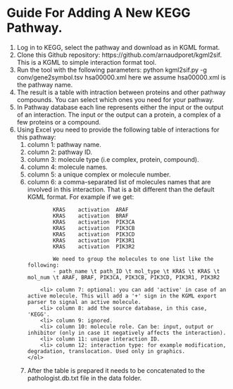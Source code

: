 # Guide For Adding A New KEGG Pathway.
<ol>
<li> Log in to KEGG, select the pathway and download as in KGML format.
<li> Clone this Github repository: https://github.com/arnaudporet/kgml2sif. This is a KGML to simple interaction format tool.
<li> Run the tool with the following parameters: python kgml2sif.py -g conv/gene2symbol.tsv hsa00000.xml here we assume hsa00000.xml is the pathway name.
<li> The result is a table with intraction between proteins and other pathway compounds. You can select which ones you need for your pathway.
<li> In Pathway database each line represents either the input or the output of an interaction. The input or the output can a protein, a complex of a few proteins or a compound.
<li> Using Excel you need to provide the following table of interactions for this pathway:
	<ol>
		<li> column 1: pathway name.
		<li> column 2: pathway ID.
		<li> column 3: molecule type (i.e complex, protein, compound).
		<li> column 4: molecule names.
		<li> column 5: a unique complex or molecule number.
		<li> column 6: a comma-separated list of molecules names that are involved in this interaction. That is a bit different than the default KGML format. For example if we get:
		
			KRAS	activation	ARAF
			KRAS	activation	BRAF
			KRAS	activation	PIK3CA
			KRAS	activation	PIK3CB
			KRAS	activation	PIK3CD
			KRAS	activation	PIK3R1
			KRAS	activation	PIK3R2
			
			We need to group the molecules to one list like the following:
			- path_name \t path_ID \t mol_type \t KRAS \t KRAS \t mol_num \t ARAF, BRAF, PIK3CA, PIK3CB, PIK3CD, PIK3R1, PIK3R2
		
		<li> column 7: optional: you can add 'active' in case of an active molecule. This will add a '+' sign in the KGML export parser to signal an active molecule.
		<li> column 8: add the source database, in this case, 'KEGG'.
		<li> column 9: ignored.
		<li> column 10: molecule role. Can be: input, output or inhibitor (only in case it negatively affects the interaction).
		<li> column 11: unique interaction ID.
		<li> column 12: interaction type: for example modification, degradation, translocation. Used only in graphics.
	</ol>
<li> After the table is prepared it needs to be concatenated to the pathologist.db.txt file in the data folder.
</ol>